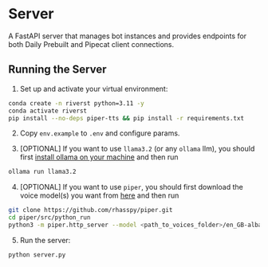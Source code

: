 # Server

A FastAPI server that manages bot instances and provides endpoints for both Daily Prebuilt and Pipecat client connections.

## Running the Server

1. Set up and activate your virtual environment:

```bash
conda create -n riverst python=3.11 -y
conda activate riverst
pip install --no-deps piper-tts && pip install -r requirements.txt
```

2. Copy `env.example` to `.env` and configure params.

3. [OPTIONAL] If you want to use `llama3.2` (or any `ollama` llm), you should first [install ollama on your machine](https://ollama.com/) and then run

```bash
ollama run llama3.2
```

4. [OPTIONAL] If you want to use `piper`, you should first download the voice model(s) you want from [here](https://github.com/rhasspy/piper/blob/9b1c6397698b1da11ad6cca2b318026b628328ec/VOICES.md) and then run 

```bash
git clone https://github.com/rhasspy/piper.git
cd piper/src/python_run
python3 -m piper.http_server --model <path_to_voices_folder>/en_GB-alba-medium.onnx --port 5001
```

5. Run the server:

```bash
python server.py
```
